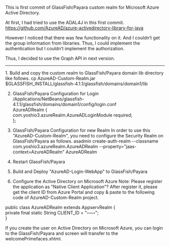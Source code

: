 This is first commit of GlassFish/Payara custom realm for Microsoft Azure
Active Directory.

At first, I had tried to use the ADAL4J in this first commit.
https://github.com/AzureAD/azure-activedirectory-library-for-java

However I noticed that there was few functionality on it. And I
couldn’t get the group information from libraries.
Thus, I could implement the authentication but I couldn’t implement the
authorization.

Thus, I decided to use the Graph API in next version.

<HR>
1. Build and copy the custom realm to GlassFish/Payara domain lib directory like follows.
cp AzureAD-Custom-Realm.jar $GLASSFISH_INSTALL/glassfish-4.1.1/glassfish/domains/domain1/lib

2. GlassFish/Payara Configuration for Login
/Applications/NetBeans/glassfish-4.1.1/glassfish/domains/domain1/config/login.conf<br>
AzureADRealm {<br>
        com.yoshio3.azureRealm.AzureADLoginModule required;<br>
};<br>

3. GlassFish/Payara Configuration for new Realm
In order to use this "AzureAD-Custom-Realm", you need to configure the Security Realm on GlassFish/Payara as follows.
 asadmin create-auth-realm --classname com.yoshio3.azureRealm.AzureADRealm --property="jaas-context=AzureADRealm" AzureADRealm

4. Restart GlassFish/Payara

5. Build and Deploy "AzureAD-Login-WebApp" to GlassFish/Payara

6. Configure the Active Directory on Microsoft Azure
   Note: Please register the application as "Native Client Application"?
   After register it, please get the client ID from Azure Portal and 
   copy & paste to the following code of AzureAD-Custom-Realm project.
   
public class AzureADRealm extends AppservRealm {<br>
    private final static String CLIENT_ID = "********-****-****-****-************";<br>
}<br>

If you create the user on Active Directory on Microsoft Azure, you can login to the GlassFish/Payara
and screen will transfer to the welcomePrimefaces.xhtml.
